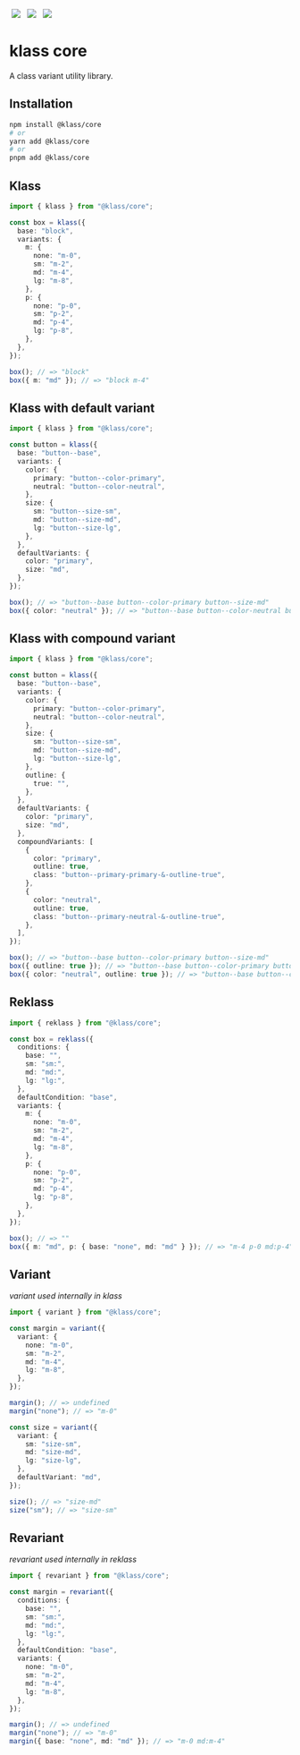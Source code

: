 <p>
  <a href="https://www.npmjs.com/package/@klass/core" style="display: inline-block; margin: 0px 4px;"><img src="https://badgen.net/npm/v/@klass/core"></a>
  <a href="https://bundlephobia.com/package/@klass/core" style="display: inline-block; margin: 0px 4px;"><img src="https://badgen.net/bundlephobia/minzip/@klass/core"></a>
  <a href="https://www.npmjs.com/package/@klass/core" style="display: inline-block; margin: 0px 4px;"><img src="https://badgen.net/npm/license/@klass/core"></a>
</p>

# klass core

A class variant utility library.

## Installation

```bash
npm install @klass/core
# or
yarn add @klass/core
# or
pnpm add @klass/core
```

## Klass

```typescript
import { klass } from "@klass/core";

const box = klass({
  base: "block",
  variants: {
    m: {
      none: "m-0",
      sm: "m-2",
      md: "m-4",
      lg: "m-8",
    },
    p: {
      none: "p-0",
      sm: "p-2",
      md: "p-4",
      lg: "p-8",
    },
  },
});

box(); // => "block"
box({ m: "md" }); // => "block m-4"
```

## Klass with default variant

```typescript
import { klass } from "@klass/core";

const button = klass({
  base: "button--base",
  variants: {
    color: {
      primary: "button--color-primary",
      neutral: "button--color-neutral",
    },
    size: {
      sm: "button--size-sm",
      md: "button--size-md",
      lg: "button--size-lg",
    },
  },
  defaultVariants: {
    color: "primary",
    size: "md",
  },
});

box(); // => "button--base button--color-primary button--size-md"
box({ color: "neutral" }); // => "button--base button--color-neutral button--size-md"
```

## Klass with compound variant

```typescript
import { klass } from "@klass/core";

const button = klass({
  base: "button--base",
  variants: {
    color: {
      primary: "button--color-primary",
      neutral: "button--color-neutral",
    },
    size: {
      sm: "button--size-sm",
      md: "button--size-md",
      lg: "button--size-lg",
    },
    outline: {
      true: "",
    },
  },
  defaultVariants: {
    color: "primary",
    size: "md",
  },
  compoundVariants: [
    {
      color: "primary",
      outline: true,
      class: "button--primary-primary-&-outline-true",
    },
    {
      color: "neutral",
      outline: true,
      class: "button--primary-neutral-&-outline-true",
    },
  ],
});

box(); // => "button--base button--color-primary button--size-md"
box({ outline: true }); // => "button--base button--color-primary button--size-md button--primary-primary-&-outline-true"
box({ color: "neutral", outline: true }); // => "button--base button--color-neutral button--size-md button--neutral-neutral-&-outline-true"
```

## Reklass

```typescript
import { reklass } from "@klass/core";

const box = reklass({
  conditions: {
    base: "",
    sm: "sm:",
    md: "md:",
    lg: "lg:",
  },
  defaultCondition: "base",
  variants: {
    m: {
      none: "m-0",
      sm: "m-2",
      md: "m-4",
      lg: "m-8",
    },
    p: {
      none: "p-0",
      sm: "p-2",
      md: "p-4",
      lg: "p-8",
    },
  },
});

box(); // => ""
box({ m: "md", p: { base: "none", md: "md" } }); // => "m-4 p-0 md:p-4"
```

## Variant

_variant used internally in klass_

```typescript
import { variant } from "@klass/core";

const margin = variant({
  variant: {
    none: "m-0",
    sm: "m-2",
    md: "m-4",
    lg: "m-8",
  },
});

margin(); // => undefined
margin("none"); // => "m-0"

const size = variant({
  variant: {
    sm: "size-sm",
    md: "size-md",
    lg: "size-lg",
  },
  defaultVariant: "md",
});

size(); // => "size-md"
size("sm"); // => "size-sm"
```

## Revariant

_revariant used internally in reklass_

```typescript
import { revariant } from "@klass/core";

const margin = revariant({
  conditions: {
    base: "",
    sm: "sm:",
    md: "md:",
    lg: "lg:",
  },
  defaultCondition: "base",
  variants: {
    none: "m-0",
    sm: "m-2",
    md: "m-4",
    lg: "m-8",
  },
});

margin(); // => undefined
margin("none"); // => "m-0"
margin({ base: "none", md: "md" }); // => "m-0 md:m-4"
```

